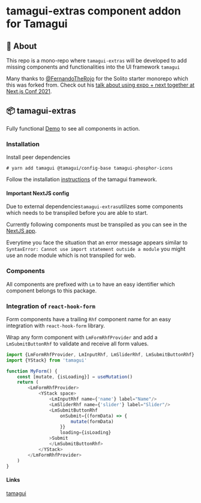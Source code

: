 # tamagui-extras component addon for Tamagui



## 🔦 About

This repo is a mono-repo where `tamagui-extras` will be developed to add missing components and functionalities into the
UI framework `tamagui`

Many thanks to  [@FernandoTheRojo](https://twitter.com/fernandotherojo) for the Solito starter monorepo which this was
forked from. Check out
his [talk about using expo + next together at Next.js Conf 2021](https://www.youtube.com/watch?v=0lnbdRweJtA).

## 📦 tamagui-extras

Fully functional [Demo](https://tamagui-extras.vercel.app/) to see all components in action.

### Installation

Install peer dependencies
```
# yarn add tamagui @tamagui/config-base tamagui-phosphor-icons
```

Follow the installation [instructions](https://tamagui.dev/docs/intro/installation) of the tamagui framework.

#### Important NextJS config

Due to external dependencies`tamagui-extras`utilizes some components which needs to be transpiled before you are able to
start.

Currently following components must be
transpiled as you can see in the [NextJS app](https://github.com/dohomi/tamagui-kitchen-sink/blob/master/apps/next/next.config.js#L16).

Everytime you face the situation that an error message appears similar
to `SyntaxError: Cannot use import statement outside a module` you might use an node module which is not transpiled for
web.

### Components

All components are prefixed with `Lm` to have an easy identifier which component belongs to this package.

### Integration of `react-hook-form`

Form components have a trailing `Rhf` component name for an easy integration with `react-hook-form` library.

Wrap any form component with `LmFormRhfProvider` and add a `LmSubmitButtonRhf` to validate and receive all form values.

```js
import {LmFormRhfProvider, LmInputRhf, LmSliderRhf, LmSubmitButtonRhf} from "tamagui-extras";
import {YStack} from 'tamagui'

function MyForm() {
    const [mutate, {isLoading}] = useMutation()
    return (
        <LmFormRhfProvider>
            <YStack space>
                <LmInputRhf name={'name'} label="Name"/>
                <LmSliderRhf name={'slider'} label="Slider"/>
                <LmSubmitButtonRhf
                    onSubmit={(formData) => {
                        mutate(formData)
                    }}
                    loading={isLoading}
                >Submit
                </LmSubmitButtonRhf>
            </YStack>
        </LmFormRhfProvider>
    )
}
```

#### Links

[tamagui](https://tamagui.dev/)
